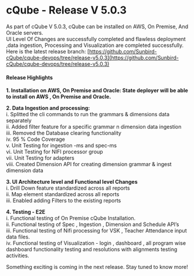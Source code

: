 # cQube - Release V 5.0.3

As part of cQube V 5.0.3, cQube can be installed on AWS, On Premise, And Oracle servers.\
UI Level Of Changes are successfully completed and flawless deployment ,data ingestion, Processing and Visualization are completed successfully.\
Here is the latest release branch: [https://github.com/Sunbird-cQube/cqube-devops/tree/release-v5.0.3](https://github.com/Sunbird-cQube/cqube-devops/tree/release-v5.0.3)

#### Release Highlights

**1. Installation on AWS, On Premise and Oracle: State deployer will be able to install on AWS , On Premise and Oracle.**

**2. Data Ingestion and processing:**\
i. Splitted the cli commands to run the grammars & dimensions data separately\
ii. Added filter feature for a specific grammar n dimension data ingestion\
iii. Removed the Database clearing functionality\
iv. 95 % Code Coverage\
v. Unit Testing for ingestion -ms and spec-ms\
vi. Unit Testing for NIFI processor group\
vii. Unit Testing for adapters\
viii. Created Dimension API for creating dimension grammar & ingest dimension data

**3. UI Architecture level and Functional level Changes**\
i. Drill Down feature standardized across all reports\
ii. Map element standardized across all reports\
iii. Enabled adding Filters to the existing reports

**4. Testing - E2E**\
i. Functional testing of On Premise cQube Installation.\
ii. Functional testing of Spec , Ingestion , Dimension and Schedule API’s\
iii. Functional testing of Nifi processing for VSK , Teacher Attendance input data files.\
iv. Functional testing of Visualization - login , dashboard , all program wise dashboard functionality testing and resolutions with alignments testing activities.

Something exciting is coming in the next release. Stay tuned to know more!
